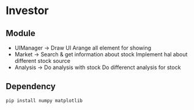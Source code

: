 # Investor

## Module

* UIManager -> Draw UI
    Arange all element for showing
* Market -> Search & get information about stock
    Implement hal about different stock source
* Analysis -> Do analysis with stock
    Do differenct analysis for stock

## Dependency
```
pip install numpy matplotlib
```

